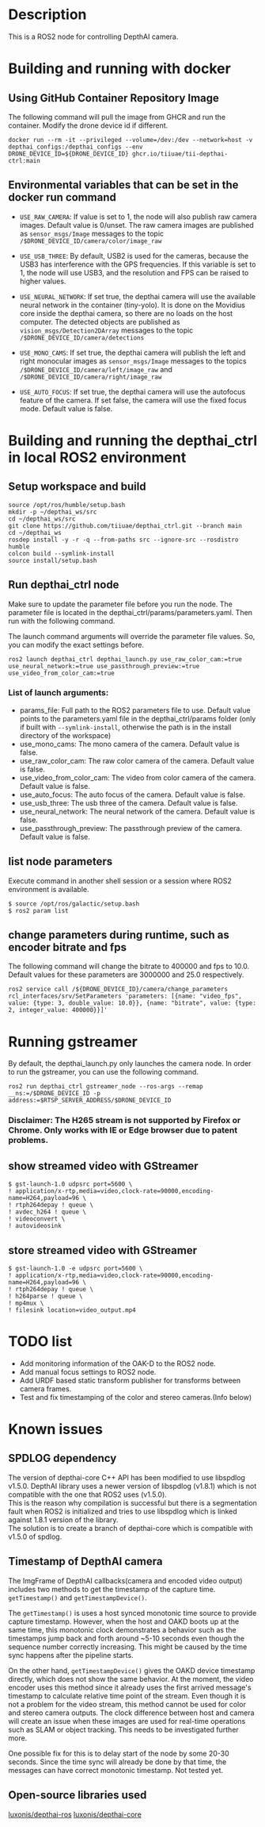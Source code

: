 # Description
This is a ROS2 node for controlling DepthAI camera.

# Building and running with docker

## Using GitHub Container Repository Image
The following command will pull the image from GHCR and run the container. Modify the drone device id if different.
```
docker run --rm -it --privileged --volume=/dev:/dev --network=host -v depthai_configs:/depthai_configs --env DRONE_DEVICE_ID=${DRONE_DEVICE_ID} ghcr.io/tiiuae/tii-depthai-ctrl:main
```
## Environmental variables that can be set in the docker run command

* `USE_RAW_CAMERA`: If value is set to 1, the node will also publish raw camera images. Default value is 0/unset. The raw camera images are published as `sensor_msgs/Image` messages to the topic `/$DRONE_DEVICE_ID/camera/color/image_raw`

* `USE_USB_THREE`: By default, USB2 is used for the cameras, because the USB3 has interference with the GPS frequencies. If this variable is set to 1, the node will use USB3, and the resolution and FPS can be raised to higher values.

* `USE_NEURAL_NETWORK`: If set true, the depthai camera will use the available neural network in the container (tiny-yolo). It is done on the Movidius core inside the depthai camera, so there are no loads on the host computer. The detected objects are published as `vision_msgs/Detection2DArray` messages to the topic `/$DRONE_DEVICE_ID/camera/detections`

* `USE_MONO_CAMS`: If set true, the depthai camera will publish the left and right monocular images as `sensor_msgs/Image` messages to the topics `/$DRONE_DEVICE_ID/camera/left/image_raw` and `/$DRONE_DEVICE_ID/camera/right/image_raw`

* `USE_AUTO_FOCUS`: If set true, the depthai camera will use the autofocus feature of the camera. If set false, the camera will use the fixed focus mode. Default value is false.

# Building and running the depthai_ctrl in local ROS2 environment

## Setup workspace and build
```
source /opt/ros/humble/setup.bash
mkdir -p ~/depthai_ws/src
cd ~/depthai_ws/src
git clone https://github.com/tiiuae/depthai_ctrl.git --branch main
cd ~/depthai_ws
rosdep install -y -r -q --from-paths src --ignore-src --rosdistro humble
colcon build --symlink-install
source install/setup.bash
```

## Run depthai_ctrl node
Make sure to update the parameter file before you run the node. The parameter file is located in the depthai_ctrl/params/parameters.yaml. Then run with the following command.

The launch command arguments will override the parameter file values. So, you can modify the exact settings before.
```
ros2 launch depthai_ctrl depthai_launch.py use_raw_color_cam:=true use_neural_network:=true use_passthrough_preview:=true use_video_from_color_cam:=true
```

### List of launch arguments:
* params_file: Full path to the ROS2 parameters file to use. Default value points to the parameters.yaml file in the depthai_ctrl/params folder (only if built with `--symlink-install`, otherwise the path is in the install directory of the workspace)
* use_mono_cams: The mono camera of the camera. Default value is false.
* use_raw_color_cam: The raw color camera of the camera. Default value is false.
* use_video_from_color_cam: The video from color camera of the camera. Default value is false.
* use_auto_focus: The auto focus of the camera. Default value is false.
* use_usb_three: The usb three of the camera. Default value is false.
* use_neural_network: The neural network of the camera. Default value is false.
* use_passthrough_preview: The passthrough preview of the camera. Default value is false.



## list node parameters
Execute command in another shell session or a session where ROS2 environment is available. <br>
```
$ source /opt/ros/galactic/setup.bash
$ ros2 param list
```

## change parameters during runtime, such as encoder bitrate and fps
The following command will change the bitrate to 400000 and fps to 10.0. Default values for these parameters are 3000000 and 25.0 respectively.

```
ros2 service call /${DRONE_DEVICE_ID}/camera/change_parameters rcl_interfaces/srv/SetParameters 'parameters: [{name: "video_fps", value: {type: 3, double_value: 10.0}}, {name: "bitrate", value: {type: 2, integer_value: 400000}}]'
```

# Running gstreamer
By default, the depthai_launch.py only launches the camera node. In order to run the gstreamer, you can use the following command.
```
ros2 run depthai_ctrl gstreamer_node --ros-args --remap __ns:=/$DRONE_DEVICE_ID -p address:=$RTSP_SERVER_ADDRESS/$DRONE_DEVICE_ID
```

### **Disclaimer: The H265 stream is not supported by Firefox or Chrome. Only works with IE or Edge browser due to patent problems.** 


## show streamed video with GStreamer
```
$ gst-launch-1.0 udpsrc port=5600 \
! application/x-rtp,media=video,clock-rate=90000,encoding-name=H264,payload=96 \
! rtph264depay ! queue \
! avdec_h264 ! queue \
! videoconvert \
! autovideosink
```

## store streamed video with GStreamer
```
$ gst-launch-1.0 -e udpsrc port=5600 \
! application/x-rtp,media=video,clock-rate=90000,encoding-name=H264,payload=96 \
! rtph264depay ! queue \
! h264parse ! queue \
! mp4mux \
! filesink location=video_output.mp4
```

# TODO list
* Add monitoring information of the OAK-D to the ROS2 node.
* Add manual focus settings to ROS2 node.
* Add URDF based static transform publisher for transforms between camera frames.
* Test and fix timestamping of the color and stereo cameras.(Info below)

# Known issues
## SPDLOG dependency
The version of depthai-core C++ API has been modified to use libspdlog v1.5.0. DepthAI library uses a newer version of libspdlog (v1.8.1) which is not compatible with the one that ROS2 uses (v1.5.0).<br>
This is the reason why compilation is successful but there is a segmentation fault when ROS2 is initialized and tries to use libspdlog which is linked against 1.8.1 version of the library. <br>
The solution is to create a branch of depthai-core which is compatible with v1.5.0 of spdlog.

## Timestamp of DepthAI camera
The ImgFrame of DepthAI callbacks(camera and encoded video output) includes two methods to get the timestamp of the capture time. `getTimestamp()` and `getTimestampDevice()`. 

The `getTimestamp()` is uses a host synced monotonic time source to provide capture timestamp. However, when the host and OAKD boots up at the same time, this monotonic clock demonstrates a behavior such as the timestamps jump back and forth around ~5-10 seconds even though the sequence number correctly increasing. This might be caused by the time sync happens after the pipeline starts. 

On the other hand, `getTimestampDevice()` gives the OAKD device timestamp directly, which does not show the same behavior. At the moment, the video encoder uses this method since it already uses the first arrived message's timestamp to calculate relative time point of the stream. Even though it is not a problem for the video stream, this method cannot be used for color and stereo camera outputs. The clock difference between host and camera will create an issue when these images are used for real-time operations such as SLAM or object tracking. This needs to be investigated further more. 

One possible fix for this is to delay start of the node by some 20-30 seconds. Since the time sync will already be done by that time, the messages can have correct monotonic timestamp. Not tested yet.

## Open-source libraries used
[luxonis/depthai-ros](https://github.com/luxonis/depthai-ros)
[luxonis/depthai-core](https://github.com/luxonis/depthai-core)